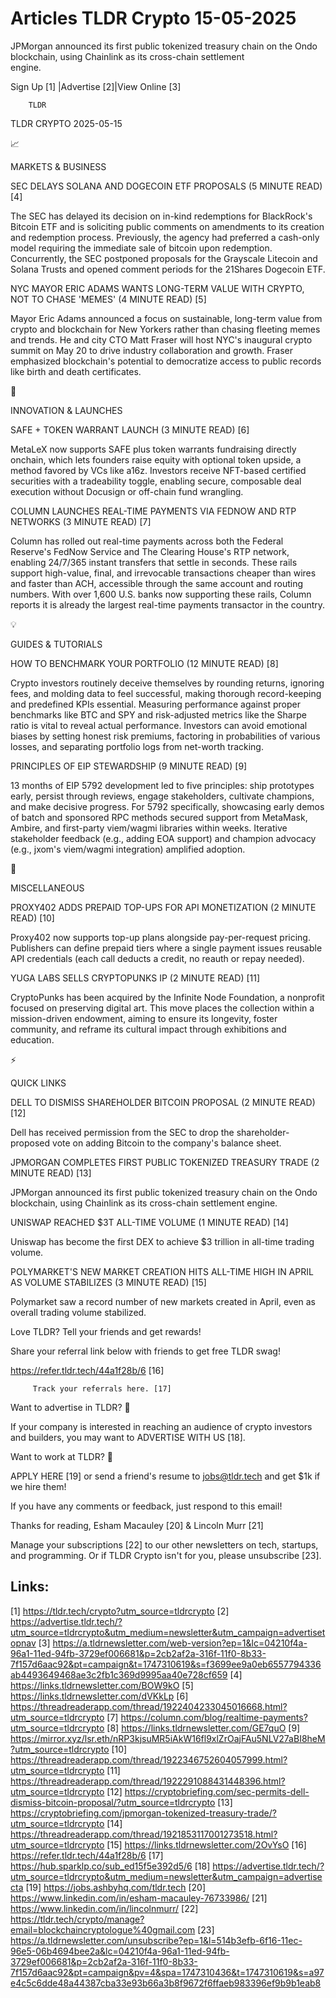 # Articles TLDR Crypto 15-05-2025

JPMorgan announced its first public tokenized treasury chain on the
Ondo blockchain, using Chainlink as its cross-chain settlement
engine. ‌ ‌ ‌ ‌ ‌ ‌ ‌ ‌ ‌ ‌ ‌ ‌ ‌ ‌ ‌ ‌ ‌ ‌ ‌ ‌ ‌ ‌ ‌ ‌ ‌ ‌  ‌ ‌ ‌ ‌ ‌ ‌ ‌ ‌ ‌ ‌ ‌ ‌ ‌ ‌ ‌ ‌ ‌ ‌ ‌ ‌ ‌ ‌ ‌ ‌ ‌ ‌ 


 Sign Up [1] |Advertise [2]|View Online [3] 

		TLDR 

TLDR CRYPTO 2025-05-15

📈 

MARKETS & BUSINESS

 SEC DELAYS SOLANA AND DOGECOIN ETF PROPOSALS (5 MINUTE READ) [4] 

 The SEC has delayed its decision on in-kind redemptions for
BlackRock's Bitcoin ETF and is soliciting public comments on
amendments to its creation and redemption process. Previously, the
agency had preferred a cash-only model requiring the immediate sale of
bitcoin upon redemption. Concurrently, the SEC postponed proposals for
the Grayscale Litecoin and Solana Trusts and opened comment periods
for the 21Shares Dogecoin ETF. 

 NYC MAYOR ERIC ADAMS WANTS LONG-TERM VALUE WITH CRYPTO, NOT TO CHASE
'MEMES' (4 MINUTE READ) [5] 

 Mayor Eric Adams announced a focus on sustainable, long-term value
from crypto and blockchain for New Yorkers rather than chasing
fleeting memes and trends. He and city CTO Matt Fraser will host NYC's
inaugural crypto summit on May 20 to drive industry collaboration and
growth. Fraser emphasized blockchain's potential to democratize access
to public records like birth and death certificates. 

🚀 

INNOVATION & LAUNCHES

 SAFE + TOKEN WARRANT LAUNCH (3 MINUTE READ) [6] 

 MetaLeX now supports SAFE plus token warrants fundraising directly
onchain, which lets founders raise equity with optional token upside,
a method favored by VCs like a16z. Investors receive NFT-based
certified securities with a tradeability toggle, enabling secure,
composable deal execution without Docusign or off-chain fund
wrangling. 

 COLUMN LAUNCHES REAL-TIME PAYMENTS VIA FEDNOW AND RTP NETWORKS (3
MINUTE READ) [7] 

 Column has rolled out real-time payments across both the Federal
Reserve's FedNow Service and The Clearing House's RTP network,
enabling 24/7/365 instant transfers that settle in seconds. These
rails support high-value, final, and irrevocable transactions cheaper
than wires and faster than ACH, accessible through the same account
and routing numbers. With over 1,600 U.S. banks now supporting these
rails, Column reports it is already the largest real-time payments
transactor in the country. 

💡 

GUIDES & TUTORIALS

 HOW TO BENCHMARK YOUR PORTFOLIO (12 MINUTE READ) [8] 

 Crypto investors routinely deceive themselves by rounding returns,
ignoring fees, and molding data to feel successful, making thorough
record-keeping and predefined KPIs essential. Measuring performance
against proper benchmarks like BTC and SPY and risk-adjusted metrics
like the Sharpe ratio is vital to reveal actual performance. Investors
can avoid emotional biases by setting honest risk premiums, factoring
in probabilities of various losses, and separating portfolio logs from
net-worth tracking. 

 PRINCIPLES OF EIP STEWARDSHIP (9 MINUTE READ) [9] 

 13 months of EIP 5792 development led to five principles: ship
prototypes early, persist through reviews, engage stakeholders,
cultivate champions, and make decisive progress. For 5792
specifically, showcasing early demos of batch and sponsored RPC
methods secured support from MetaMask, Ambire, and first-party
viem/wagmi libraries within weeks. Iterative stakeholder feedback
(e.g., adding EOA support) and champion advocacy (e.g., jxom's
viem/wagmi integration) amplified adoption. 

🦄 

MISCELLANEOUS

 PROXY402 ADDS PREPAID TOP-UPS FOR API MONETIZATION (2 MINUTE READ)
[10] 

 Proxy402 now supports top-up plans alongside pay-per-request pricing.
Publishers can define prepaid tiers where a single payment issues
reusable API credentials (each call deducts a credit, no reauth or
repay needed). 

 YUGA LABS SELLS CRYPTOPUNKS IP (2 MINUTE READ) [11] 

 CryptoPunks has been acquired by the Infinite Node Foundation, a
nonprofit focused on preserving digital art. This move places the
collection within a mission-driven endowment, aiming to ensure its
longevity, foster community, and reframe its cultural impact through
exhibitions and education. 

⚡ 

QUICK LINKS

 DELL TO DISMISS SHAREHOLDER BITCOIN PROPOSAL (2 MINUTE READ) [12] 

 Dell has received permission from the SEC to drop the
shareholder-proposed vote on adding Bitcoin to the company's balance
sheet. 

 JPMORGAN COMPLETES FIRST PUBLIC TOKENIZED TREASURY TRADE (2 MINUTE
READ) [13] 

 JPMorgan announced its first public tokenized treasury chain on the
Ondo blockchain, using Chainlink as its cross-chain settlement engine.


 UNISWAP REACHED $3T ALL-TIME VOLUME (1 MINUTE READ) [14] 

 Uniswap has become the first DEX to achieve $3 trillion in all-time
trading volume. 

 POLYMARKET'S NEW MARKET CREATION HITS ALL-TIME HIGH IN APRIL AS
VOLUME STABILIZES (3 MINUTE READ) [15] 

 Polymarket saw a record number of new markets created in April, even
as overall trading volume stabilized. 

Love TLDR? Tell your friends and get rewards!

 Share your referral link below with friends to get free TLDR swag! 

 https://refer.tldr.tech/44a1f28b/6 [16] 

		 Track your referrals here. [17] 

Want to advertise in TLDR? 📰

 If your company is interested in reaching an audience of crypto
investors and builders, you may want to ADVERTISE WITH US [18]. 

Want to work at TLDR? 💼

 APPLY HERE [19] or send a friend's resume to jobs@tldr.tech and get
$1k if we hire them! 

 If you have any comments or feedback, just respond to this email! 

Thanks for reading, 
Esham Macauley [20] & Lincoln Murr [21] 

 Manage your subscriptions [22] to our other newsletters on tech,
startups, and programming. Or if TLDR Crypto isn't for you, please
unsubscribe [23]. 

 

Links:
------
[1] https://tldr.tech/crypto?utm_source=tldrcrypto
[2] https://advertise.tldr.tech/?utm_source=tldrcrypto&utm_medium=newsletter&utm_campaign=advertisetopnav
[3] https://a.tldrnewsletter.com/web-version?ep=1&lc=04210f4a-96a1-11ed-94fb-3729ef006681&p=2cb2af2a-316f-11f0-8b33-7f157d6aac92&pt=campaign&t=1747310619&s=f3699ee9a0eb6557794336ab4493649468ae3c2fb1c369d9995aa40e728cf659
[4] https://links.tldrnewsletter.com/BOW9kO
[5] https://links.tldrnewsletter.com/dVKkLp
[6] https://threadreaderapp.com/thread/1922404233045016668.html?utm_source=tldrcrypto
[7] https://column.com/blog/realtime-payments?utm_source=tldrcrypto
[8] https://links.tldrnewsletter.com/GE7quO
[9] https://mirror.xyz/lsr.eth/nRP3kjsuMR5iAkW16fl9xlZrOajFAu5NLV27aBI8heM?utm_source=tldrcrypto
[10] https://threadreaderapp.com/thread/1922346752604057999.html?utm_source=tldrcrypto
[11] https://threadreaderapp.com/thread/1922291088431448396.html?utm_source=tldrcrypto
[12] https://cryptobriefing.com/sec-permits-dell-dismiss-bitcoin-proposal/?utm_source=tldrcrypto
[13] https://cryptobriefing.com/jpmorgan-tokenized-treasury-trade/?utm_source=tldrcrypto
[14] https://threadreaderapp.com/thread/1921853117001273518.html?utm_source=tldrcrypto
[15] https://links.tldrnewsletter.com/2OvYsO
[16] https://refer.tldr.tech/44a1f28b/6
[17] https://hub.sparklp.co/sub_ed15f5e392d5/6
[18] https://advertise.tldr.tech/?utm_source=tldrcrypto&utm_medium=newsletter&utm_campaign=advertisecta
[19] https://jobs.ashbyhq.com/tldr.tech
[20] https://www.linkedin.com/in/esham-macauley-76733986/
[21] https://www.linkedin.com/in/lincolnmurr/
[22] https://tldr.tech/crypto/manage?email=blockchaincryptologue%40gmail.com
[23] https://a.tldrnewsletter.com/unsubscribe?ep=1&l=514b3efb-6f16-11ec-96e5-06b4694bee2a&lc=04210f4a-96a1-11ed-94fb-3729ef006681&p=2cb2af2a-316f-11f0-8b33-7f157d6aac92&pt=campaign&pv=4&spa=1747310436&t=1747310619&s=a97e4c5c6dde48a44387cba33e93b66a3b8f9672f6ffaeb983396ef9b9b1eab8